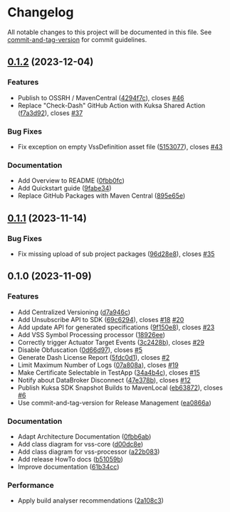 # Changelog

All notable changes to this project will be documented in this file. See [commit-and-tag-version](https://github.com/absolute-version/commit-and-tag-version) for commit guidelines.

## [0.1.2](https://github.com/eclipse-kuksa/kuksa-android-sdk/compare/release/release/v0.1.1...release/v0.1.2) (2023-12-04)


### Features

* Publish to OSSRH / MavenCentral ([4294f7c](https://github.com/eclipse-kuksa/kuksa-android-sdk/commit/4294f7cf1754695489b7360fbc610bc1da4caeea)), closes [#46](https://github.com/eclipse-kuksa/kuksa-android-sdk/issues/46)
* Replace "Check-Dash" GitHub Action with Kuksa Shared Action ([f7a3d92](https://github.com/eclipse-kuksa/kuksa-android-sdk/commit/f7a3d926240cfabe392eec33d6266873079e4337)), closes [#37](https://github.com/eclipse-kuksa/kuksa-android-sdk/issues/37)


### Bug Fixes

* Fix exception on empty VssDefinition asset file ([5153077](https://github.com/eclipse-kuksa/kuksa-android-sdk/commit/5153077d7331fd9f808cf4fa69cf5b74e8508833)), closes [#43](https://github.com/eclipse-kuksa/kuksa-android-sdk/issues/43)


### Documentation

* Add Overview to README ([0fbb0fc](https://github.com/eclipse-kuksa/kuksa-android-sdk/commit/0fbb0fc52afa895f9ecb651e18591408b7c1a631))
* Add Quickstart guide ([9fabe34](https://github.com/eclipse-kuksa/kuksa-android-sdk/commit/9fabe3420db149b0c35823086734ba020d5c122c))
* Replace GitHub Packages with Maven Central ([895e65e](https://github.com/eclipse-kuksa/kuksa-android-sdk/commit/895e65ed901ebe9ca36952af64c1a19c7bc62ce8))

## [0.1.1](https://github.com/eclipse-kuksa/kuksa-android-sdk/compare/release/v0.1.0...release/v0.1.1) (2023-11-14)


### Bug Fixes

* Fix missing upload of sub project packages ([96d28e8](https://github.com/eclipse-kuksa/kuksa-android-sdk/commit/96d28e896233ec957a04919c61b86afa44a7c865)), closes [#35](https://github.com/eclipse-kuksa/kuksa-android-sdk/issues/35)

## 0.1.0 (2023-11-09)


### Features

* Add Centralized Versioning ([d7a946c](https://github.com/eclipse-kuksa/kuksa-android-sdk/commit/d7a946ccaaef9898e3d02a9b3f879e897ac1df0f))
* Add Unsubscribe API to SDK ([69c6294](https://github.com/eclipse-kuksa/kuksa-android-sdk/commit/69c62943780046316e4c04b91a063cef63679d0d)), closes [#18](https://github.com/eclipse-kuksa/kuksa-android-sdk/issues/18) [#20](https://github.com/eclipse-kuksa/kuksa-android-sdk/issues/20)
* Add update API for generated specifications ([9f150e8](https://github.com/eclipse-kuksa/kuksa-android-sdk/commit/9f150e801929c8836290c6db9dd76bee37d12340)), closes [#23](https://github.com/eclipse-kuksa/kuksa-android-sdk/issues/23)
* Add VSS Symbol Processing processor ([18926ee](https://github.com/eclipse-kuksa/kuksa-android-sdk/commit/18926ee0cb15f534855e9dd646c1a30e2542719c))
* Correctly trigger Actuator Target Events ([3c2428b](https://github.com/eclipse-kuksa/kuksa-android-sdk/commit/3c2428b0efa73d75aee00b4632011b6f7caf7de3)), closes [#29](https://github.com/eclipse-kuksa/kuksa-android-sdk/issues/29)
* Disable Obfuscation ([0d66d97](https://github.com/eclipse-kuksa/kuksa-android-sdk/commit/0d66d97c398531fe9429e0f0d19285dbea3eaf1d)), closes [#5](https://github.com/eclipse-kuksa/kuksa-android-sdk/issues/5)
* Generate Dash License Report ([5fdc0d1](https://github.com/eclipse-kuksa/kuksa-android-sdk/commit/5fdc0d14a39b2259cfc13ae093a3ffb01e622edb)), closes [#2](https://github.com/eclipse-kuksa/kuksa-android-sdk/issues/2)
* Limit Maximum Number of Logs ([07a808a](https://github.com/eclipse-kuksa/kuksa-android-sdk/commit/07a808aad2d8a5dcfb4aa51e1efe67e3826633e2)), closes [#19](https://github.com/eclipse-kuksa/kuksa-android-sdk/issues/19)
* Make Certificate Selectable in TestApp ([34a4b4c](https://github.com/eclipse-kuksa/kuksa-android-sdk/commit/34a4b4c250d3b8da53ff912578e74e93b246efb8)), closes [#15](https://github.com/eclipse-kuksa/kuksa-android-sdk/issues/15)
* Notify about DataBroker Disconnect ([47e378b](https://github.com/eclipse-kuksa/kuksa-android-sdk/commit/47e378bdacbe37e2c4b497a30872418244bc3537)), closes [#12](https://github.com/eclipse-kuksa/kuksa-android-sdk/issues/12)
* Publish Kuksa SDK Snapshot Builds to MavenLocal ([eb63872](https://github.com/eclipse-kuksa/kuksa-android-sdk/commit/eb63872da13e929b9664dc7904cc743ff0123867)), closes [#6](https://github.com/eclipse-kuksa/kuksa-android-sdk/issues/6)
* Use commit-and-tag-version for Release Management ([ea0866a](https://github.com/eclipse-kuksa/kuksa-android-sdk/commit/ea0866a2ec5df4db793cb932e5a5f2b516d9309b))


### Documentation

* Adapt Architecture Documentation ([0fbb6ab](https://github.com/eclipse-kuksa/kuksa-android-sdk/commit/0fbb6ab2af1b08156860f7cdb74650db458d50ef))
* Add class diagram for vss-core ([d00dc8e](https://github.com/eclipse-kuksa/kuksa-android-sdk/commit/d00dc8e79602bcbb0716804b0b9d7468dcccd022))
* Add class diagram for vss-processor ([a22b083](https://github.com/eclipse-kuksa/kuksa-android-sdk/commit/a22b083f010899a63acb19e03bf04d30603c6590))
* Add release HowTo docs ([b51059b](https://github.com/eclipse-kuksa/kuksa-android-sdk/commit/b51059bf0c5806e32ccd9ddcc1ea85cb7c91ef97))
* Improve documentation ([61b34cc](https://github.com/eclipse-kuksa/kuksa-android-sdk/commit/61b34cc903a9ecaff1c84b5451d14340ce2daaaa))


### Performance

* Apply build analyser recommendations ([2a108c3](https://github.com/eclipse-kuksa/kuksa-android-sdk/commit/2a108c3bf0dbe9688d781f2f199c8deaba2cd1fd))
